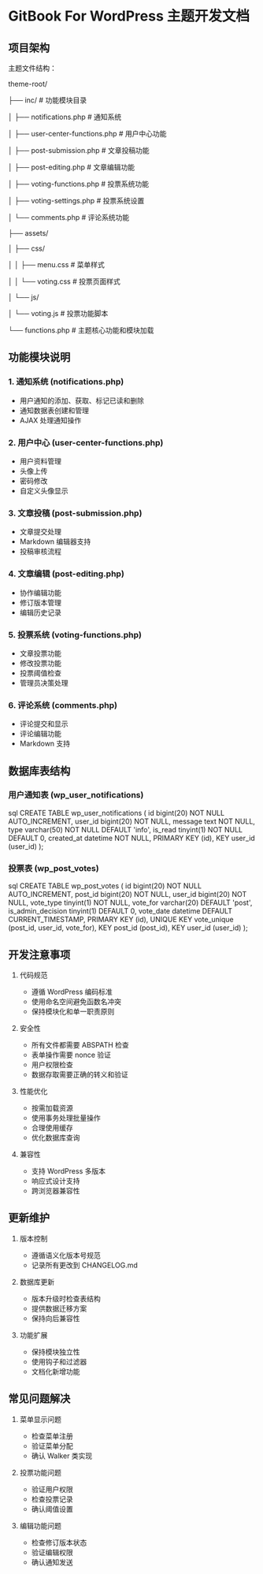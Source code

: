 # GitBook For WordPress 主题开发文档

## 项目架构

主题文件结构： 

theme-root/

├── inc/ # 功能模块目录

│ ├── notifications.php # 通知系统

│ ├── user-center-functions.php # 用户中心功能

│ ├── post-submission.php # 文章投稿功能

│ ├── post-editing.php # 文章编辑功能

│ ├── voting-functions.php # 投票系统功能

│ ├── voting-settings.php # 投票系统设置

│ └── comments.php # 评论系统功能

├── assets/

│ ├── css/

│ │ ├── menu.css # 菜单样式

│ │ └── voting.css # 投票页面样式

│ └── js/

│ └── voting.js # 投票功能脚本

└── functions.php # 主题核心功能和模块加载



## 功能模块说明

### 1. 通知系统 (notifications.php)
- 用户通知的添加、获取、标记已读和删除
- 通知数据表创建和管理
- AJAX 处理通知操作

### 2. 用户中心 (user-center-functions.php)
- 用户资料管理
- 头像上传
- 密码修改
- 自定义头像显示

### 3. 文章投稿 (post-submission.php)
- 文章提交处理
- Markdown 编辑器支持
- 投稿审核流程

### 4. 文章编辑 (post-editing.php)
- 协作编辑功能
- 修订版本管理
- 编辑历史记录

### 5. 投票系统 (voting-functions.php)
- 文章投票功能
- 修改投票功能
- 投票阈值检查
- 管理员决策处理

### 6. 评论系统 (comments.php)
- 评论提交和显示
- 评论编辑功能
- Markdown 支持

## 数据库表结构

### 用户通知表 (wp_user_notifications)

sql
CREATE TABLE wp_user_notifications (
id bigint(20) NOT NULL AUTO_INCREMENT,
user_id bigint(20) NOT NULL,
message text NOT NULL,
type varchar(50) NOT NULL DEFAULT 'info',
is_read tinyint(1) NOT NULL DEFAULT 0,
created_at datetime NOT NULL,
PRIMARY KEY (id),
KEY user_id (user_id)
);


### 投票表 (wp_post_votes)

sql
CREATE TABLE wp_post_votes (
id bigint(20) NOT NULL AUTO_INCREMENT,
post_id bigint(20) NOT NULL,
user_id bigint(20) NOT NULL,
vote_type tinyint(1) NOT NULL,
vote_for varchar(20) DEFAULT 'post',
is_admin_decision tinyint(1) DEFAULT 0,
vote_date datetime DEFAULT CURRENT_TIMESTAMP,
PRIMARY KEY (id),
UNIQUE KEY vote_unique (post_id, user_id, vote_for),
KEY post_id (post_id),
KEY user_id (user_id)
);


## 开发注意事项

1. 代码规范
   - 遵循 WordPress 编码标准
   - 使用命名空间避免函数名冲突
   - 保持模块化和单一职责原则

2. 安全性
   - 所有文件都需要 ABSPATH 检查
   - 表单操作需要 nonce 验证
   - 用户权限检查
   - 数据存取需要正确的转义和验证

3. 性能优化
   - 按需加载资源
   - 使用事务处理批量操作
   - 合理使用缓存
   - 优化数据库查询

4. 兼容性
   - 支持 WordPress 多版本
   - 响应式设计支持
   - 跨浏览器兼容性

## 更新维护

1. 版本控制
   - 遵循语义化版本号规范
   - 记录所有更改到 CHANGELOG.md

2. 数据库更新
   - 版本升级时检查表结构
   - 提供数据迁移方案
   - 保持向后兼容性

3. 功能扩展
   - 保持模块独立性
   - 使用钩子和过滤器
   - 文档化新增功能

## 常见问题解决

1. 菜单显示问题
   - 检查菜单注册
   - 验证菜单分配
   - 确认 Walker 类实现

2. 投票功能问题
   - 验证用户权限
   - 检查投票记录
   - 确认阈值设置

3. 编辑功能问题
   - 检查修订版本状态
   - 验证编辑权限
   - 确认通知发送

